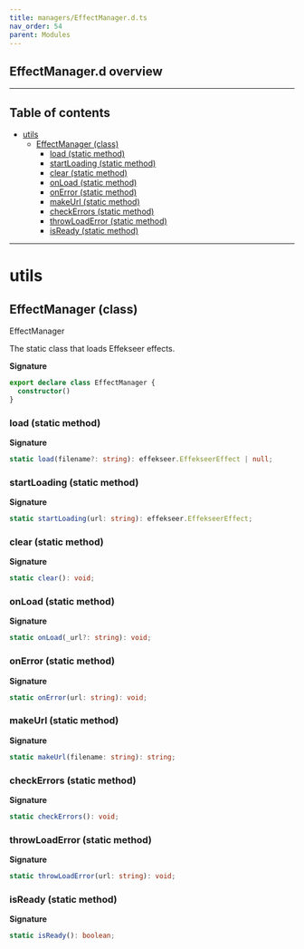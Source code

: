 ```yaml
---
title: managers/EffectManager.d.ts
nav_order: 54
parent: Modules
---
```


## EffectManager.d overview

---

<h2 class="text-delta">Table of contents</h2>

- [utils](#utils)
  - [EffectManager (class)](#effectmanager-class)
    - [load (static method)](#load-static-method)
    - [startLoading (static method)](#startloading-static-method)
    - [clear (static method)](#clear-static-method)
    - [onLoad (static method)](#onload-static-method)
    - [onError (static method)](#onerror-static-method)
    - [makeUrl (static method)](#makeurl-static-method)
    - [checkErrors (static method)](#checkerrors-static-method)
    - [throwLoadError (static method)](#throwloaderror-static-method)
    - [isReady (static method)](#isready-static-method)

---

# utils

## EffectManager (class)

EffectManager

The static class that loads Effekseer effects.

**Signature**

```ts
export declare class EffectManager {
  constructor()
}
```

### load (static method)

**Signature**

```ts
static load(filename?: string): effekseer.EffekseerEffect | null;
```

### startLoading (static method)

**Signature**

```ts
static startLoading(url: string): effekseer.EffekseerEffect;
```

### clear (static method)

**Signature**

```ts
static clear(): void;
```

### onLoad (static method)

**Signature**

```ts
static onLoad(_url?: string): void;
```

### onError (static method)

**Signature**

```ts
static onError(url: string): void;
```

### makeUrl (static method)

**Signature**

```ts
static makeUrl(filename: string): string;
```

### checkErrors (static method)

**Signature**

```ts
static checkErrors(): void;
```

### throwLoadError (static method)

**Signature**

```ts
static throwLoadError(url: string): void;
```

### isReady (static method)

**Signature**

```ts
static isReady(): boolean;
```
